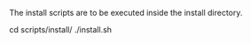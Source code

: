 The install scripts are to be executed inside the install directory.

cd scripts/install/
./install.sh
